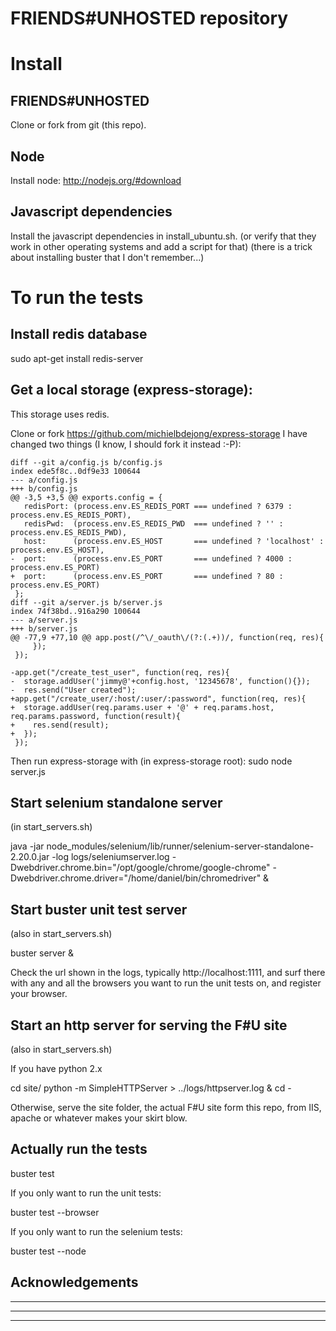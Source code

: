 FRIENDS#UNHOSTED repository
=======

# Install

## FRIENDS#UNHOSTED

Clone or fork from git (this repo).

## Node

Install node: http://nodejs.org/#download

## Javascript dependencies

Install the javascript dependencies in install_ubuntu.sh. 
(or verify that they work in other operating systems and add a script for that)
(there is a trick about installing buster that I don't remember...)

# To run the tests

## Install redis database
sudo apt-get install redis-server

## Get a local storage (express-storage):

This storage uses redis.

Clone or fork https://github.com/michielbdejong/express-storage
I have changed two things (I know, I should fork it instead :-P):

```
diff --git a/config.js b/config.js
index ede5f8c..0df9e33 100644
--- a/config.js
+++ b/config.js
@@ -3,5 +3,5 @@ exports.config = {
   redisPort: (process.env.ES_REDIS_PORT === undefined ? 6379 : process.env.ES_REDIS_PORT),
   redisPwd:  (process.env.ES_REDIS_PWD  === undefined ? '' : process.env.ES_REDIS_PWD),
   host:      (process.env.ES_HOST       === undefined ? 'localhost' : process.env.ES_HOST),
-  port:      (process.env.ES_PORT       === undefined ? 4000 : process.env.ES_PORT)
+  port:      (process.env.ES_PORT       === undefined ? 80 : process.env.ES_PORT)
 };
diff --git a/server.js b/server.js
index 74f38bd..916a290 100644
--- a/server.js
+++ b/server.js
@@ -77,9 +77,10 @@ app.post(/^\/_oauth\/(?:(.+))/, function(req, res){
     });
 });
 
-app.get("/create_test_user", function(req, res){
-  storage.addUser('jimmy@'+config.host, '12345678', function(){});
-  res.send("User created");
+app.get("/create_user/:host/:user/:password", function(req, res){
+  storage.addUser(req.params.user + '@' + req.params.host, req.params.password, function(result){
+    res.send(result);  
+  });
 });
```

Then run express-storage with (in express-storage root): sudo node server.js

## Start selenium standalone server
(in start_servers.sh)

java -jar node_modules/selenium/lib/runner/selenium-server-standalone-2.20.0.jar -log logs/seleniumserver.log -Dwebdriver.chrome.bin="/opt/google/chrome/google-chrome" -Dwebdriver.chrome.driver="/home/daniel/bin/chromedriver" &

## Start buster unit test server
(also in start_servers.sh)

buster server & 

Check the url shown in the logs, typically http://localhost:1111, and surf there with any and all the browsers 
you want to run the unit tests on, and register your browser.

## Start an http server for serving the F#U site
(also in start_servers.sh)

If you have python 2.x

cd site/
python -m SimpleHTTPServer > ../logs/httpserver.log &
cd -

Otherwise, serve the site folder, the actual F#U site form this repo, from IIS, apache or whatever makes your skirt blow. 

## Actually run the tests

buster test

If you only want to run the unit tests:

buster test --browser

If you only want to run the selenium tests:

buster test --node


## Acknowledgements

----

>> 

----

>> 

----